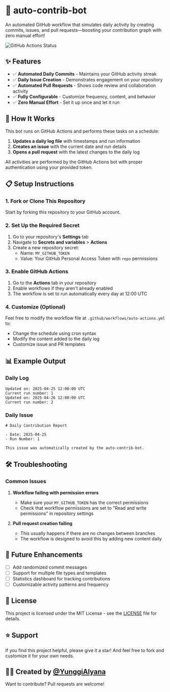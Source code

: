 # 🤖 auto-contrib-bot

An automated GitHub workflow that simulates daily activity by creating commits, issues, and pull requests—boosting your contribution graph with zero manual effort!

![GitHub Actions Status](https://github.com/YunggiAlyana/auto-contrib-bot/actions/workflows/auto-actions.yml/badge.svg)

## ✨ Features

- ✅ **Automated Daily Commits** - Maintains your GitHub activity streak
- ✅ **Daily Issue Creation** - Demonstrates engagement on your repository
- ✅ **Automated Pull Requests** - Shows code review and collaboration activity
- ✅ **Fully Configurable** - Customize frequency, content, and behavior
- ✅ **Zero Manual Effort** - Set it up once and let it run

## 🚀 How It Works

This bot runs on GitHub Actions and performs these tasks on a schedule:

1. **Updates a daily log file** with timestamps and run information
2. **Creates an issue** with the current date and run details
3. **Opens a pull request** with the latest changes to the daily log

All activities are performed by the GitHub Actions bot with proper authentication using your provided token.

## 📋 Setup Instructions

### 1. Fork or Clone This Repository

Start by forking this repository to your GitHub account.

### 2. Set Up the Required Secret

1. Go to your repository's **Settings** tab
2. Navigate to **Secrets and variables** > **Actions**
3. Create a new repository secret:
   - Name: `MY_GITHUB_TOKEN`
   - Value: Your GitHub Personal Access Token with `repo` permissions

### 3. Enable GitHub Actions

1. Go to the **Actions** tab in your repository
2. Enable workflows if they aren't already enabled
3. The workflow is set to run automatically every day at 12:00 UTC

### 4. Customize (Optional)

Feel free to modify the workflow file at `.github/workflows/auto-actions.yml` to:
- Change the schedule using cron syntax
- Modify the content added to the daily log
- Customize issue and PR templates

## 📊 Example Output

### Daily Log
```
Updated on: 2025-04-25 12:00:00 UTC
Current run number: 1
Updated on: 2025-04-26 12:00:00 UTC
Current run number: 2
```

### Daily Issue
```
# Daily Contribution Report

- Date: 2025-04-25
- Run Number: 1

This issue was automatically created by the auto-contrib-bot.
```

## 🛠️ Troubleshooting

### Common Issues

1. **Workflow failing with permission errors**
   - Make sure your `MY_GITHUB_TOKEN` has the correct permissions
   - Check that workflow permissions are set to "Read and write permissions" in repository settings

2. **Pull request creation failing**
   - This usually happens if there are no changes between branches
   - The workflow is designed to avoid this by adding new content daily

## 📅 Future Enhancements

- [ ] Add randomized commit messages
- [ ] Support for multiple file types and templates
- [ ] Statistics dashboard for tracking contributions
- [ ] Customizable activity patterns and frequency

## 📄 License

This project is licensed under the MIT License - see the [LICENSE](LICENSE) file for details.

## ⭐ Support

If you find this project helpful, please give it a star! And feel free to fork and customize it for your own needs.

## 🧑‍💻 Created by [@YunggiAlyana](https://github.com/YunggiAlyana)

Want to contribute? Pull requests are welcome!
